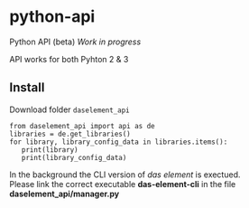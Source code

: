 # python-api

Python API (beta)
_Work in progress_

API works for both Pyhton 2 & 3

## Install

Download folder `daselement_api`

```
from daselement_api import api as de
libraries = de.get_libraries()
for library, library_config_data in libraries.items():
   print(library)
   print(library_config_data)
```

In the background the CLI version of _das element_ is exectued.  
Please link the correct executable **das-element-cli** in the file **daselement_api/manager.py**
